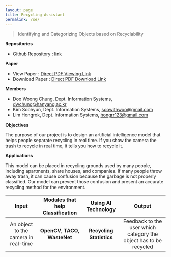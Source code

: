 ```yaml
---
layout: page
title: Recycling Assistant
permalink: /se/
---
```


> Identifying and Categorizing Objects based on Recyclability

**Repositories**

- Github Repository : [link](https://github.com/2021hy-team6/recycle-mate) 

**Paper**

- View Paper : [Direct PDF Viewing Link](https://github.com/2021hy-team6/se-paper/blob/main/recycling-assistant-paper-WIP.pdf)
- Download Paper : [Direct PDF Download Link](https://raw.githubusercontent.com/2021hy-team6/se-paper/main/recycling-assistant-paper-WIP.pdf)

**Members**

* Doo Woong Chung, Dept. Information Systems, dwchung@hanyang.ac.kr
* Kim Soohyun, Dept. Information Systems, soowithwoo@gmail.com
* Lim Hongrok, Dept. Information Systems, hongrr123@gmail.com

**Objectives**

The purpose of our project is to design an artificial intelligence model that helps people separate recycling in real time. If you show the camera the trash to recycle in real time, it tells you how to recycle it.

**Applications**

This model can be placed in recycling grounds used by many people, including apartments, share houses, and companies. If many people throw away trash, it can cause confusion because the garbage is not properly classified.
Our model can prevent those confusion and present an accurate recycling method for the environment.

|Input|Modules that help Classification|Using AI Technology|Output|
|:-------------------:|:-------------------:|:----------------:|:--------------------:|
|An object to the camera in real-time|**OpenCV, TACO, WasteNet**|**Recycling Statistics**|Feedback to the user which category the object has to be recycled|
